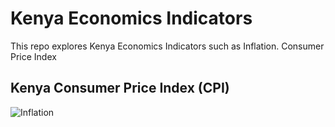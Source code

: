 # Kenya Economics Indicators
This repo explores Kenya Economics Indicators such as Inflation. Consumer Price Index

## Kenya Consumer Price Index (CPI)

![Inflation](https://github.com/manassehoduor/EconomicsIndicatorsKE/assets/20558188/f4a766e9-938d-44c0-8c37-a70d2e25a7fd)
